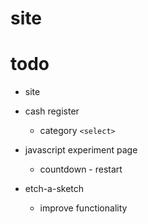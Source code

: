 # site

# todo

- site
  

- cash register
  - category `<select>`

- javascript experiment page
  - countdown - restart


- etch-a-sketch 
  - improve functionality
  